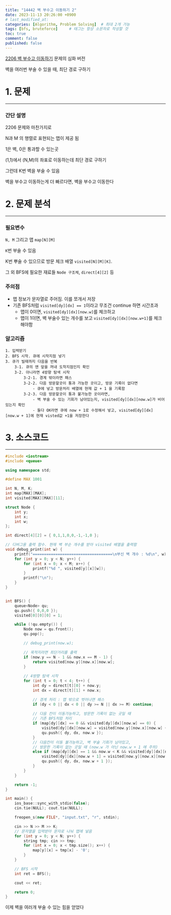 ```yaml
---
title: "14442 벽 부수고 이동하기 2"
date: 2023-11-13 20:26:00 +0900
# last_modified_at: 
categories: [Algorithm, Problem Solving]  # 최대 2개 가능
tags: [bfs, bruteforce]     # 태그는 항상 소문자로 작성할 것
toc: true
comment: false
published: false
---
```


[2206 벽 부수고 이동하기](https://jinhg0214.github.io/posts/walls/) 문제의 심화 버전

벽을 여러번 부술 수 있을 때, 최단 경로 구하기 

# 1. 문제
---
### 간단 설명
2206 문제와 마찬가지로

N과 M 의 행렬로 표현되는 맵이 제공 됨

1은 벽, 0은 통과할 수 있는곳

(1,1)에서 (N,M)의 좌표로 이동하는데 최단 경로 구하기

그런데 K번 벽을 부술 수 있음

벽을 부수고 이동하는게 더 빠르다면, 벽을 부수고 이동한다


# 2. 문제 분석
---
### 필요변수
`N, M` 그리고 맵 `map[N][M]`

`K`번 부술 수 있음

K번 뿌술 수 있으므로 방문 체크 배열 `visited[N][M][K]`. 

그 외 BFS에 필요한 재료들 `Node 구조체`, `direct[4][2]` 등

### 주의점
- 맵 정보가 문자열로 주어짐. 이를 쪼개서 저장
- 기존 BFS처럼 `visited[dy][dx] == 1`이라고 무조건 continue 하면 시간초과
    - 맵이 0이면, `visited[dy][dx][now.w]`를 체크하고
    - 맵이 1이면, 벽 부술수 있는 개수를 보고 `visited[dy][dx][now.w+1]`를 체크해야함

### 알고리즘

```
1. 입력받기
2. BFS 시작. 큐에 시작지점 넣기
3. 큐가 빌때까지 다음을 반복
    3-1. 큐의 맨 앞을 꺼내 도착지점인지 확인
    3-2. 아니라면 4방향 탐색 시작
        3-2-1. 경계 밖이라면 패스
        3-2-2. 다음 방문할곳이 통과 가능한 곳이고, 방문 기록이 없다면
            - 큐에 넣고 방문처리 배열에 현재 값 + 1 을 기록함
        3-2-3. 다음 방문할곳이 통과 불가능한 곳이라면, 
            - 벽 부술 수 있는 기회가 남아있는지, visited[dy][dx][now.w]가 비어있는지 확인
            - 둘다 OK라면 큐에 now + 1로 수정해서 넣고, visited[dy][dx][now.w + 1]에 현재 visted값 +1을 저장한다
```


# 3. 소스코드
---

```c++
#include <iostream>
#include <queue>

using namespace std;

#define MAX 1001

int N, M, K;
int map[MAX][MAX];
int visited[MAX][MAX][11];

struct Node {
	int y;
	int x;
	int w;
};

int direct[4][2] = { 0,1,1,0,0,-1,-1,0 };

// 디버그용 출력 함수. 현재 벽 부순 개수를 받아 visited 배열을 출력함
void debug_print(int w) {
	printf("===================================\n부신 벽 개수 : %d\n", w);
	for (int y = 0; y < N; y++) {
		for (int x = 0; x < M; x++) {
			printf("%d ", visited[y][x][w]);
		}
		printf("\n");
	}
}


int BFS() {
	queue<Node> qu;
	qu.push({ 0,0,0 });
	visited[0][0][0] = 1;

	while (!qu.empty()) {
		Node now = qu.front();
		qu.pop();

		// debug_print(now.w);

		// 목적지라면 최단거리를 출력
		if (now.y == N - 1 && now.x == M - 1) {
			return visited[now.y][now.x][now.w];
		}
	
		// 4방향 탐색 시작
		for (int t = 0; t < 4; t++) {
			int dy = direct[t][0] + now.y;
			int dx = direct[t][1] + now.x;

			// 경계 처리 : 맵 밖으로 벗어나면 패스
			if (dy < 0 || dx < 0 || dy >= N || dx >= M) continue;
			
			// 다음 칸이 이동가능하고, 방문한 기록이 없는 곳일 때
			// 기존 BFS처럼 처리
			if (map[dy][dx] == 0 && visited[dy][dx][now.w] == 0) {
				visited[dy][dx][now.w] = visited[now.y][now.x][now.w] + 1;
				qu.push({ dy, dx, now.w });
			}
			// 다음칸이 이동 불가능하고, 벽 부술 기회가 남아있고, 
			// 방문한 기록이 없는 곳일 때 (now.w 가 아닌 now.w + 1 에 주의)
			else if (map[dy][dx] == 1 && now.w < K && visited[dy][dx][now.w + 1] == 0) {
				visited[dy][dx][now.w + 1] = visited[now.y][now.x][now.w] + 1; // 벽을 부숨
				qu.push({ dy, dx, now.w + 1 });
			}
		}
	}

	return -1;
}

int main() {
	ios_base::sync_with_stdio(false);
	cin.tie(NULL); cout.tie(NULL);

	freopen_s(new FILE*, "input.txt", "r", stdin);

	cin >> N >> M >> K;
	// 문자열을 입력받아 문자로 나눠 맵에 넣음
	for (int y = 0; y < N; y++) {
		string tmp; cin >> tmp;
		for (int x = 0; x < tmp.size(); x++) {
			map[y][x] = tmp[x] - '0';
		}
	}

	// BFS 시작
	int ret = BFS();

	cout << ret;

	return 0;
}
```

이제 벽을 여러개 부술 수 있는 힘을 얻었다